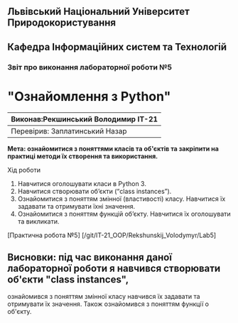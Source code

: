 ## Львівський Національний Університет Природокористування
## Кафедра Інформаційних систем та Технологій



### Звіт про виконання лабораторної роботи №5
# "Ознайомлення з Python"



| Виконав:Рекшинський Володимир ІТ-21 |
|--------------------------------|
| Перевірив: Заплатинський Назар |




**Мета: ознайомитися з поняттями класів та об'єктів та закріпити на практиці методи їх створення та використання.**


Хід роботи

1. Навчитися оголошувати класи в Python 3.
2. Навчитися створювати об’єкти (“class instances”).
3. Ознайомитися з поняттям змінної (властивості) класу. Навчитися їх задавати та отримувати їхні значення.
4. Ознайомитися з поняттям функцій об’єкту. Навчитися їх оголошувати та викликати.

[Практична робота №5] [/git/IT-21_OOP/Rekshunskij_Volodymyr/Lab5]

## Висновки: під час виконання даної лабораторної роботи я навчився створювати об'єкти "class instances", 
ознайомився з поняттям змінної класу навчився їх задавати та отримувати їх значення. Також ознайомився з 
поняттям функції о об'єкту.